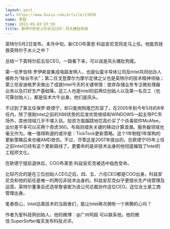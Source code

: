```yaml
---
layout: post
url: https://www.huxiu.com/article/13938
name: 罗超
time: 2013-05-03 07:59
title: 英特尔历史上的五位CEO：凤头猪肚狗尾
---
```

英特尔5月2日宣布，本月中旬，新CEO布莱恩·科兹安尼克将走马上任。他能否拯救英特尔于水火之中？

总结一下英特尔前五任CEO，一路看下来，可以说是凤头猪肚狗尾。

第一任罗伯特·罗伊斯是集成电路发明人，也是仙童半导体公司及Intel共同创办人被称为“硅谷市长“；第二任戈登摩尔为摩尔定律之父也是英特尔的技术精神领袖；第三任安迪格罗夫做出了成就Intel今天的关键举措：放弃存储业务专注微处理器业务以及打好生产基础等。这三人也是Intel的前两位创始人以及第一名员工（也可算创始人）。都是技术大牛出身。他们是凤头。

不过到了第五任保罗·欧德宁，却只能用狗尾巴形容了。在2005年到今年5月的8年任内，除了借助Intel之前的X86优势的后发优势继续和WINDOWS一起主导PC市场外，其他领域几乎不堪入目。投资方面蹊跷地花高价买了个杀毒软件McAfee，出价差不多可以买两个奇虎360。布局则错失关键的移动计算浪潮。服务器领域也毫无作为。唯一值得称道的或许是：TickTock更新策略。这个1年制程1年架构的更新策略后来也被AMD效仿。不过，尽管这是2007年提出的，在欧德宁05年上任之前Intel已经有这个更新路线了。更要命的是非技术出身的他彻底摧毁了Intel的工程师文化。

在欧德宁提前退休后，COO布莱恩·科兹安尼克被选中临危受命。

比较巧合的是在三位创始人CEO之后，四、五、六任CEO都是COO出身。科兹安尼克和他的前任是唯一的两位非技术出身的。科兹安尼克似乎更擅长生产线管理及运营。英特尔董事会还选举詹睿妮为该公司总裁协作这位CEO。这位女士是工商管理出身。

笔者担心，Intel远离技术的当政者们，能让Intel再次拥有一个奔腾的心吗？

作者为爱科技网创始人，他的微博：@广州阿超 可以联系他。他的微信:SuperSofter每天发布科技点评。

